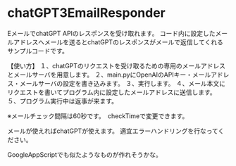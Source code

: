 # chatGPT3EmailResponder

EメールでchatGPT APIのレスポンスを受け取れます。
コード内に設定したメールアドレスへメールを送るとchatGPTのレスポンスがメールで返信してくれるサンプルコードです。

【使い方】
１、chatGPTのリクエストを受け取るための専用のメールアドレスとメールサーバを用意します。
２、main.pyにOpenAIのAPIキー・メールアドレス・メールサーバの設定を書き込みます。
３、実行します。
４、メール本文にリクエストを書いてプログラム内に設定したメールアドレスに送信します。
５、プログラム実行中は返事が来ます。

※メールチェック間隔は60秒です。　checkTimeで変更できます。

メールが使えればchatGPTが使えます。
適宜エラーハンドリングを行なってください。

GoogleAppScriptでも似たようなものが作れそうかな。
